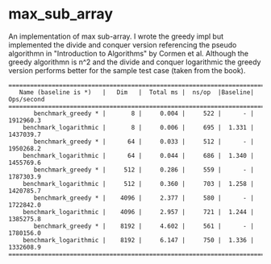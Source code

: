 # max_sub_array

An implementation of max sub-array. I wrote the greedy impl but implemented the divide and conquer version referencing the pseudo algorithmn in "Introduction to Algorithms" by Cormen et al. Although the greedy algorithmn is n^2 and the divide and conquer logarithmic the greedy version performs better for the sample test case (taken from the book).

```
===============================================================================
   Name (baseline is *)   |   Dim   |  Total ms |  ns/op  |Baseline| Ops/second
===============================================================================
       benchmark_greedy * |       8 |     0.004 |     522 |      - |  1912960.3
    benchmark_logarithmic |       8 |     0.006 |     695 |  1.331 |  1437039.7
       benchmark_greedy * |      64 |     0.033 |     512 |      - |  1950268.2
    benchmark_logarithmic |      64 |     0.044 |     686 |  1.340 |  1455769.6
       benchmark_greedy * |     512 |     0.286 |     559 |      - |  1787303.9
    benchmark_logarithmic |     512 |     0.360 |     703 |  1.258 |  1420785.7
       benchmark_greedy * |    4096 |     2.377 |     580 |      - |  1722842.0
    benchmark_logarithmic |    4096 |     2.957 |     721 |  1.244 |  1385275.8
       benchmark_greedy * |    8192 |     4.602 |     561 |      - |  1780156.0
    benchmark_logarithmic |    8192 |     6.147 |     750 |  1.336 |  1332608.9
===============================================================================
```
